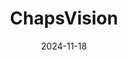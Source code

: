 ---  
layout: startup_page  
title: "ChapsVision"  
id: "chapsvision.fr"  
permalink: "/chapsvisionchapsvision.fr11182024/"  
website: "https://www.chapsvision.fr/"  
funding_round: "Series C"  
funding_amount: "$90M"  
investors: "Tikehau Capital, Qualium Investissement, Bpifrance, GENEO Capital, Jolt Capital"  
about: "ChapsVision uses AI and advanced data processing to help businesses and public organizations with their digital transformations. Its software suite analyzes diverse datasets to give organizations actionable insights for strategic decision-making, adding significant value. The company focuses on optimizing information analysis and use."  
markets: "AI, Data Processing, Cyber Security, Software"  
hq: "Suresnes, Ile-de-France, France"  
founded_year: "2019"  
linkedin: "https://www.linkedin.com/company/chapsvision/"  
twitter: "https://twitter.com/chapsvision"  
instagram: ""  
facebook: "https://www.facebook.com/CHAPSVISION/"  
crunchbase: "https://www.crunchbase.com/organization/chapsvision"  
pitchbook: "https://pitchbook.com/profiles/company/277723-63"  

date_display: "18-Nov-2024"  
date: "2024-11-18"

# SEO Optimization  
meta_title: "ChapsVision - Series C Funding ($90M)"  
meta_description: "ChapsVision, ChapsVision uses AI and advanced data processing to help businesses and public organizations with their digital transformations. Its software suite an..."  
meta_keywords: "ChapsVision, AI, Data Processing, Cyber Security, Software, Series C funding"  
canonical_url: "https://startup.projectstartups.com/chapsvisionchapsvision.fr11182024/"  
---